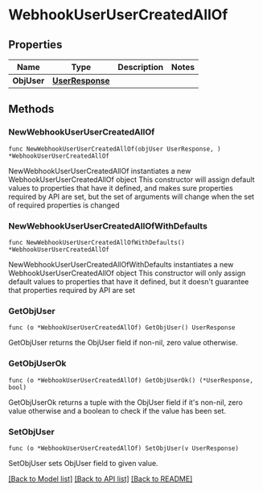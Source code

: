 # WebhookUserUserCreatedAllOf

## Properties

Name | Type | Description | Notes
------------ | ------------- | ------------- | -------------
**ObjUser** | [**UserResponse**](user-Response.md) |  | 

## Methods

### NewWebhookUserUserCreatedAllOf

`func NewWebhookUserUserCreatedAllOf(objUser UserResponse, ) *WebhookUserUserCreatedAllOf`

NewWebhookUserUserCreatedAllOf instantiates a new WebhookUserUserCreatedAllOf object
This constructor will assign default values to properties that have it defined,
and makes sure properties required by API are set, but the set of arguments
will change when the set of required properties is changed

### NewWebhookUserUserCreatedAllOfWithDefaults

`func NewWebhookUserUserCreatedAllOfWithDefaults() *WebhookUserUserCreatedAllOf`

NewWebhookUserUserCreatedAllOfWithDefaults instantiates a new WebhookUserUserCreatedAllOf object
This constructor will only assign default values to properties that have it defined,
but it doesn't guarantee that properties required by API are set

### GetObjUser

`func (o *WebhookUserUserCreatedAllOf) GetObjUser() UserResponse`

GetObjUser returns the ObjUser field if non-nil, zero value otherwise.

### GetObjUserOk

`func (o *WebhookUserUserCreatedAllOf) GetObjUserOk() (*UserResponse, bool)`

GetObjUserOk returns a tuple with the ObjUser field if it's non-nil, zero value otherwise
and a boolean to check if the value has been set.

### SetObjUser

`func (o *WebhookUserUserCreatedAllOf) SetObjUser(v UserResponse)`

SetObjUser sets ObjUser field to given value.



[[Back to Model list]](../README.md#documentation-for-models) [[Back to API list]](../README.md#documentation-for-api-endpoints) [[Back to README]](../README.md)


